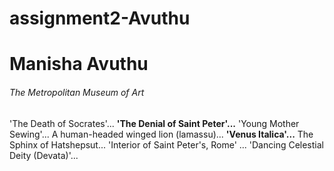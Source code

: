 # assignment2-Avuthu
# Manisha Avuthu
###### The Metropolitan Museum of Art
'The Death of Socrates'...
**'The Denial of Saint Peter'...**
'Young Mother Sewing'...
A human-headed winged lion (lamassu)...
**'Venus Italica'...**
The Sphinx of Hatshepsut...
'Interior of Saint Peter's, Rome' ...
'Dancing Celestial Deity (Devata)'...